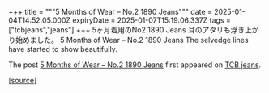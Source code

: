 +++
title = """5 Months of Wear – No.2 1890 Jeans"""
date = 2025-01-04T14:52:05.000Z
expiryDate = 2025-01-07T15:19:06.337Z
tags = ["tcbjeans","jeans"]
+++
5ヶ月着用のNo2 1890 Jeans 耳のアタリも浮き上がり始めました。 5 Months of Wear – No.2 1890 Jeans The selvedge lines have started to show beautifully.

The post [5 Months of Wear – No.2 1890 Jeans](http://tcbjeans.com/2025/01/04/50653) first appeared on [TCB jeans](http://tcbjeans.com).

[[source]](http://tcbjeans.com/2025/01/04/50653)
